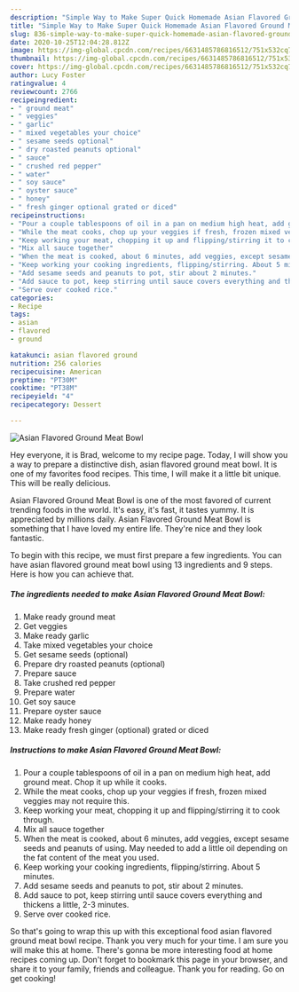 ```yaml
---
description: "Simple Way to Make Super Quick Homemade Asian Flavored Ground Meat Bowl"
title: "Simple Way to Make Super Quick Homemade Asian Flavored Ground Meat Bowl"
slug: 836-simple-way-to-make-super-quick-homemade-asian-flavored-ground-meat-bowl
date: 2020-10-25T12:04:28.812Z
image: https://img-global.cpcdn.com/recipes/6631485786816512/751x532cq70/asian-flavored-ground-meat-bowl-recipe-main-photo.jpg
thumbnail: https://img-global.cpcdn.com/recipes/6631485786816512/751x532cq70/asian-flavored-ground-meat-bowl-recipe-main-photo.jpg
cover: https://img-global.cpcdn.com/recipes/6631485786816512/751x532cq70/asian-flavored-ground-meat-bowl-recipe-main-photo.jpg
author: Lucy Foster
ratingvalue: 4
reviewcount: 2766
recipeingredient:
- " ground meat"
- " veggies"
- " garlic"
- " mixed vegetables your choice"
- " sesame seeds optional"
- " dry roasted peanuts optional"
- " sauce"
- " crushed red pepper"
- " water"
- " soy sauce"
- " oyster sauce"
- " honey"
- " fresh ginger optional grated or diced"
recipeinstructions:
- "Pour a couple tablespoons of oil in a pan on medium high heat, add ground meat. Chop it up while it cooks."
- "While the meat cooks, chop up your veggies if fresh, frozen mixed veggies may not require this."
- "Keep working your meat, chopping it up and flipping/stirring it to cook through."
- "Mix all sauce together"
- "When the meat is cooked, about 6 minutes, add veggies, except sesame seeds and peanuts of using. May needed to add a little oil depending on the fat content of the meat you used."
- "Keep working your cooking ingredients, flipping/stirring. About 5 minutes."
- "Add sesame seeds and peanuts to pot, stir about 2 minutes."
- "Add sauce to pot, keep stirring until sauce covers everything and thickens a little, 2-3 minutes."
- "Serve over cooked rice."
categories:
- Recipe
tags:
- asian
- flavored
- ground

katakunci: asian flavored ground 
nutrition: 256 calories
recipecuisine: American
preptime: "PT30M"
cooktime: "PT38M"
recipeyield: "4"
recipecategory: Dessert

---
```



![Asian Flavored Ground Meat Bowl](https://img-global.cpcdn.com/recipes/6631485786816512/751x532cq70/asian-flavored-ground-meat-bowl-recipe-main-photo.jpg)

Hey everyone, it is Brad, welcome to my recipe page. Today, I will show you a way to prepare a distinctive dish, asian flavored ground meat bowl. It is one of my favorites food recipes. This time, I will make it a little bit unique. This will be really delicious.

Asian Flavored Ground Meat Bowl is one of the most favored of current trending foods in the world. It's easy, it's fast, it tastes yummy. It is appreciated by millions daily. Asian Flavored Ground Meat Bowl is something that I have loved my entire life. They're nice and they look fantastic.




To begin with this recipe, we must first prepare a few ingredients. You can have asian flavored ground meat bowl using 13 ingredients and 9 steps. Here is how you can achieve that.

<!--inarticleads1-->

##### The ingredients needed to make Asian Flavored Ground Meat Bowl:

1. Make ready  ground meat
1. Get  veggies
1. Make ready  garlic
1. Take  mixed vegetables your choice
1. Get  sesame seeds (optional)
1. Prepare  dry roasted peanuts (optional)
1. Prepare  sauce
1. Take  crushed red pepper
1. Prepare  water
1. Get  soy sauce
1. Prepare  oyster sauce
1. Make ready  honey
1. Make ready  fresh ginger (optional) grated or diced




<!--inarticleads2-->

##### Instructions to make Asian Flavored Ground Meat Bowl:

1. Pour a couple tablespoons of oil in a pan on medium high heat, add ground meat. Chop it up while it cooks.
1. While the meat cooks, chop up your veggies if fresh, frozen mixed veggies may not require this.
1. Keep working your meat, chopping it up and flipping/stirring it to cook through.
1. Mix all sauce together
1. When the meat is cooked, about 6 minutes, add veggies, except sesame seeds and peanuts of using. May needed to add a little oil depending on the fat content of the meat you used.
1. Keep working your cooking ingredients, flipping/stirring. About 5 minutes.
1. Add sesame seeds and peanuts to pot, stir about 2 minutes.
1. Add sauce to pot, keep stirring until sauce covers everything and thickens a little, 2-3 minutes.
1. Serve over cooked rice.




So that's going to wrap this up with this exceptional food asian flavored ground meat bowl recipe. Thank you very much for your time. I am sure you will make this at home. There's gonna be more interesting food at home recipes coming up. Don't forget to bookmark this page in your browser, and share it to your family, friends and colleague. Thank you for reading. Go on get cooking!
